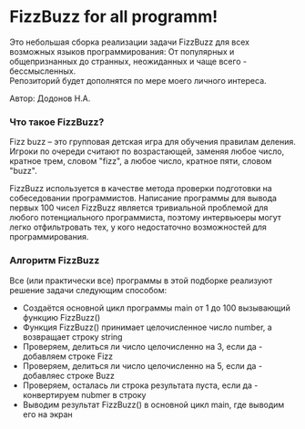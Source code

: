 # FizzBuzz for all programm!

Это небольшая сборка реализации задачи FizzBuzz для всех возможных языков программирования:
От популярных и общепризнанных до странных, неожиданных и чаще всего - бессмысленных.<br>
Репозиторий будет дополнятся по мере моего личного интереса.

Автор: Додонов Н.А.

### Что такое FizzBuzz?

Fizz buzz – это групповая детская игра для обучения правилам деления. 
Игроки по очереди считают по возрастающей, заменяя любое число, кратное трем, словом "fizz", 
а любое число, кратное пяти, словом "buzz".

FizzBuzz используется в качестве метода проверки подготовки на собеседовании программистов. 
Написание программы для вывода первых 100 чисел FizzBuzz является тривиальной проблемой для 
любого потенциального программиста, поэтому интервьюеры могут легко отфильтровать тех, у кого 
недостаточно возможностей для программирования.

### Алгоритм FizzBuzz

Все (или практически все) программы в этой подборке реализуют решение задачи следующим способом:<br>
* Создаётся основной цикл программы main от 1 до 100 вызывающий функцию FizzBuzz()
* Функция FizzBuzz() принимает целочисленное число number, а возвращает строку string
* Проверяем, делиться ли число целочисленно на 3, если да - добавляем строке Fizz
* Проверяем, делиться ли число целочисленно на 5, если да - добавляес строке Buzz
* Проверяем, осталась ли строка результата пуста, если да - конвертируем nubmer в строку
* Выводим результат FizzBuzz() в основной цикл main, где выводим его на экран
